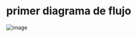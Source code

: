 # primer diagrama de flujo
![image](https://github.com/Magra00/Pensamiento_computacional/assets/143023040/cac0bf99-77c6-48fe-9078-f87990555ff0)
